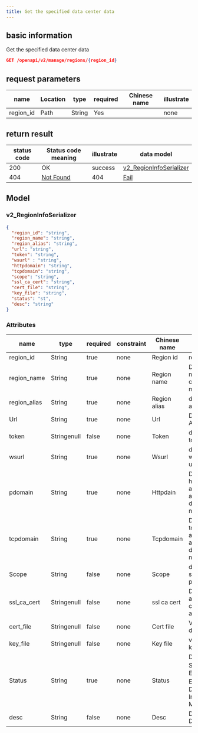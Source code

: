 ```yaml
---
title: Get the specified data center data
---
```


## basic information

Get the specified data center data

```json title="请求路径"
GET /openapi/v2/manage/regions/{region_id}
```

## request parameters

| name                           | Location | type   | required | Chinese name | illustrate |
| ------------------------------ | -------- | ------ | -------- | ------------ | ---------- |
| region_id | Path     | String | Yes      |              | none       |

## return result

| status code | Status code meaning                                            | illustrate | data model                                                                 |
| ----------- | -------------------------------------------------------------- | ---------- | -------------------------------------------------------------------------- |
| 200         | OK                                                             | success    | [v2_RegionInfoSerializer](#v2_regionininfoserializer) |
| 404         | [Not Found](https://tools.ietf.org/html/rfc7231#section-6.5.4) | 404        | [Fail](#schemafail)                                                        |

## Model

### v2_RegionInfoSerializer

```json
{
  "region_id": "string",
  "region_name": "string",
  "region_alias": "string",
  "url": "string",
  "token": "string",
  "wsurl" : "string",
  "httpdomain": "string",
  "tcpdomain": "string",
  "scope": "string",
  "ssl_ca_cert": "string",
  "cert_file": "string",
  "key_file": "string",
  "status": "st",
  "desc": "string"
}

```

### Attributes

| name                                                  | type        | required | constraint | Chinese name | illustrate                                                                                           |        |
| ----------------------------------------------------- | ----------- | -------- | ---------- | ------------ | ---------------------------------------------------------------------------------------------------- | ------ |
| region_id                        | String      | true     | none       | Region id    | region id                                                                                            |        |
| region_name                      | String      | true     | none       | Region name  | Data center name, cannot be modified                                                                 |        |
| region_alias                     | String      | true     | none       | Region alias | data center alias                                                                                    |        |
| Url                                                   | String      | true     | none       | Url          | Datacenter API url                                                                                   |        |
| token                                                 | Stringenull | false    | none       | Token        | data center token                                                                                    |        |
| wsurl                                                 | String      | true     | none       | Wsurl        | datacenter websocket url                                                                             |        |
| pdomain                                               | String      | true     | none       | Httpdain     | Data center http application access root domain name                                                 |        |
| tcpdomain                                             | String      | true     | none       | Tcpdomain    | Data center tcp application access root domain name                                                  |        |
| Scope                                                 | String      | false    | none       | Scope        | data center scope private                                                                            | Public |
| ssl_ca_cert | Stringenull | false    | none       | ssl ca cert  | Data center access ca certificate address                                                            |        |
| cert_file                        | Stringenull | false    | none       | Cert file    | Verify documents                                                                                     |        |
| key_file                         | Stringenull | false    | none       | Key file     | verification key                                                                                     |        |
| Status                                                | String      | true     | none       | Status       | Data Center Status 0：Editing 1: Enabled 2：Disabled 3: In Maintenance |        |
| desc                                                  | String      | false    | none       | Desc         | Data Center Description                                                                              |        |